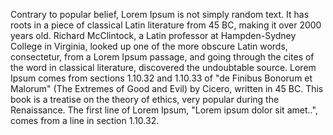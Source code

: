 Contrary to popular belief, Lorem Ipsum is not simply random text. It has roots in a 
piece of classical Latin literature from 45 BC, making it over 2000 years old.
Richard McClintock, a Latin professor at Hampden-Sydney College in Virginia, 
looked up one of the more obscure Latin words, consectetur, from a Lorem Ipsum passage, 
and going through the cites of the word in classical literature, discovered the 
undoubtable source. Lorem Ipsum comes from sections 1.10.32 and 1.10.33 of "de 
Finibus Bonorum et Malorum" (The Extremes of Good and Evil) by Cicero, 
written in 45 BC. This book is a treatise on the theory of ethics, very popular 
during the Renaissance. The first line of Lorem Ipsum, "Lorem ipsum dolor sit amet..", 
comes from a line in section 1.10.32.
